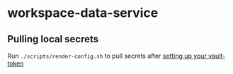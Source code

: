 # workspace-data-service

## Pulling local secrets
Run `./scripts/render-config.sh` to pull secrets after [setting up your vault-token](https://docs.google.com/document/d/11pZE-GqeZFeSOG0UpGg_xyTDQpgBRfr0MLxpxvvQgEw)
